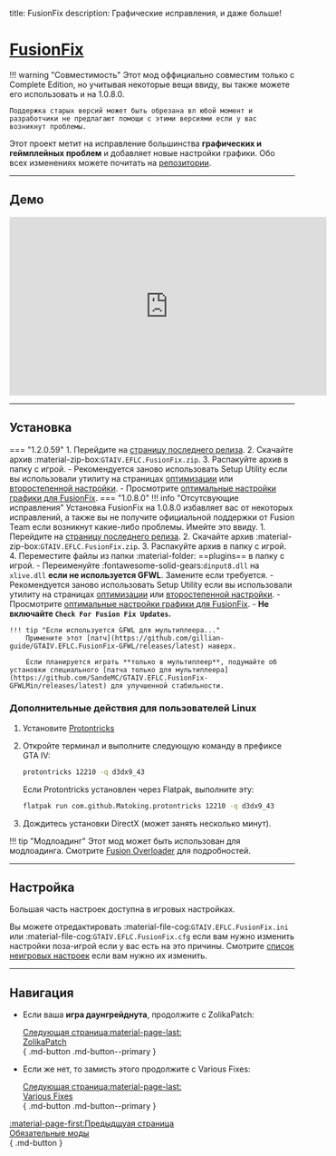title: FusionFix
description: Графические исправления, и даже больше!

# [FusionFix](https://github.com/ThirteenAG/GTAIV.EFLC.FusionFix)

!!! warning "Совместимость"
    Этот мод оффициально совместим только с Complete Edition, но учитывая некоторые вещи ввиду, вы также можете его использовать и на 1.0.8.0.

    Поддержка старых версий может быть обрезана вл юбой момент и разработчики не предлагают помощи с этими версиями если у вас возникнут проблемы.
Этот проект метит на исправление большинства **графических и геймплейных проблем** и добавляет новые настройки графики. Обо всех изменениях можете почитать на [репозитории](https://github.com/ThirteenAG/GTAIV.EFLC.FusionFix/tree/master#coregameplay-changelog).

---

<h2>Демо</h2> <a id="_2"></a>

<iframe width="560" height="315" src="https://www.youtube.com/embed/UuXVYUGJ45Y?si=8k0mMigACn7S3N4K&amp;start=132" title="YouTube video player" frameborder="0" allow="accelerometer; clipboard-write; encrypted-media; gyroscope; picture-in-picture; web-share" referrerpolicy="strict-origin-when-cross-origin" allowfullscreen></iframe>

---

<h2>Установка</h2> <a id="_3"></a>

=== "1.2.0.59"
    1. Перейдите на [страницу последнего релиза](https://github.com/ThirteenAG/GTAIV.EFLC.FusionFix/releases/latest).
    2. Скачайте архив :material-zip-box:`GTAIV.EFLC.FusionFix.zip`.
    3. Распакуйте архив в папку с игрой.
        - Рекомендуется заново использовать Setup Utility если вы использовали утилиту на страницах [оптимизации](../../optimization.md) или [второстепенной настройки](../../additional-setup.md).
        - Просмотрите [оптимальные настройки графики для FusionFix](../../additional-setup.md#__tabbed_2_2).
=== "1.0.8.0"
    !!! info "Отсутсвующие исправления"
        Установка FusionFix на 1.0.8.0 избавляет вас от некоторых исправлений, а также вы не получите официальной поддержки от Fusion Team если возникнут какие-либо проблемы. Имейте это ввиду.
    1. Перейдите на [страницу последнего релиза](https://github.com/ThirteenAG/GTAIV.EFLC.FusionFix/releases/latest).
    2. Скачайте архив :material-zip-box:`GTAIV.EFLC.FusionFix.zip`.
    3. Распакуйте архив в папку с игрой.
    4. Переместите файлы из папки :material-folder: ==plugins== в папку с игрой.
        - Переименуйте :fontawesome-solid-gears:`dinput8.dll` на `xlive.dll` **если не используется GFWL**. Замените если требуется.
        - Рекомендуется заново использовать Setup Utility если вы использовали утилиту на страницах [оптимизации](../../optimization.md) или [второстепенной настройки](../../additional-setup.md).
        - Просмотрите [оптимальные настройки графики для FusionFix](../../additional-setup.md#__tabbed_2_2).
        - **Не включайте `Check For Fusion Fix Updates`.**

    !!! tip "Если используется GFWL для мультиплеера..."
        Примените этот [патч](https://github.com/gillian-guide/GTAIV.EFLC.FusionFix-GFWL/releases/latest) наверх.

        Если планируется играть **только в мультиплеер**, подумайте об установки специального [патча только для мультиплеера](https://github.com/SandeMC/GTAIV.EFLC.FusionFix-GFWLMin/releases/latest) для улучшенной стабильности.

<h3>Дополнительные действия для пользователей Linux</h3> <a id="ff-linux"></a>

1. Установите [Protontricks](https://github.com/Matoking/protontricks)
2. Откройте терминал и выполните следующую команду в префиксе GTA IV:

    ```bash
    protontricks 12210 -q d3dx9_43
    ```

    Если Protontricks установлен через Flatpak, выполните эту:

    ```bash
    flatpak run com.github.Matoking.protontricks 12210 -q d3dx9_43
    ```

3. Дождитесь установки DirectX (может занять несколько минут).

!!! tip "Модлоадинг"
    Этот мод может быть использован для модлоадинга. Смотрите [Fusion Overloader](../../extras/modloading.md/#fusion-overloader) для подробностей.

---

<h2>Настройка</h2> <a id="_4"></a>

Большая часть настроек доступна в игровых настройках.

Вы можете отредактировать :material-file-cog:`GTAIV.EFLC.FusionFix.ini` или :material-file-cog:`GTAIV.EFLC.FusionFix.cfg` если вам нужно изменить настройки поза-игрой если у вас есть на это причины. Смотрите [список неигровых настроек](https://github.com/ThirteenAG/GTAIV.EFLC.FusionFix?tab=readme-ov-file#details) если вам нужно их изменить.

---

<h2>Навигация</h2> <a id="_5"></a>

<div class="grid cards" markdown>

- Если ваша **игра даунгрейднута**, продолжите с ZolikaPatch:

    [Следующая страница:material-page-last: <br>ZolikaPatch</br>](zolikapatch.md){ .md-button .md-button--primary }

- Если же нет, то замисть этого продолжите с Various Fixes:

    [Следующая страница:material-page-last: <br>Various Fixes</br>](various-fixes.md){ .md-button .md-button--primary }

</div>

[:material-page-first:Предыдщуая страница <br>Обязательные моды</br>](index.md){ .md-button }
